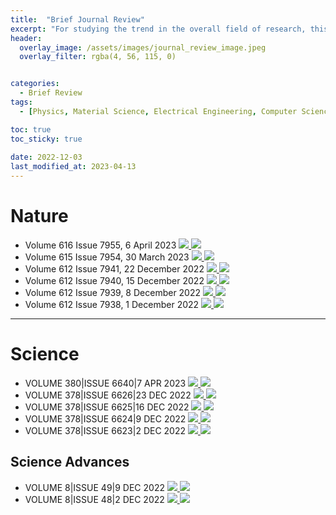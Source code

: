 ```yaml
---
title:  "Brief Journal Review"
excerpt: "For studying the trend in the overall field of research, this is the personal review after briefly studying the journal serires: Nature & Science"
header:
  overlay_image: /assets/images/journal_review_image.jpeg
  overlay_filter: rgba(4, 56, 115, 0)


categories:
  - Brief Review
tags:
  - [Physics, Material Science, Electrical Engineering, Computer Science]

toc: true
toc_sticky: true
 
date: 2022-12-03
last_modified_at: 2023-04-13
---
```


# Nature
- Volume 616 Issue 7955, 6 April 2023 <a href="https://www.nature.com/nature/volumes/616/issues/7955"> <img src="https://img.shields.io/badge/Nature-Link-lightgrey"> </a> <a href="https://q-inho.github.io/brief%20review/Nature-volume-616-issue-7955/"> <img src="https://img.shields.io/badge/-Review%20Blog-181717?logo=GitHub"> </a>
- Volume 615 Issue 7954, 30 March 2023 <a href="https://www.nature.com/nature/volumes/615/issues/7954"> <img src="https://img.shields.io/badge/Nature-Link-lightgrey"> </a> <a href="https://q-inho.github.io/brief%20review/Nature-volume-615-issue-7954/"> <img src="https://img.shields.io/badge/-Review%20Blog-181717?logo=GitHub"> </a>
- Volume 612 Issue 7941, 22 December 2022 <a href="https://www.nature.com/nature/volumes/612/issues/7941"> <img src="https://img.shields.io/badge/Nature-Link-lightgrey"> </a>  <a href="https://q-inho.github.io/brief%20review/Nature-volume-612-issue-7941/"> <img src="https://img.shields.io/badge/-Review%20Blog-181717?logo=GitHub"> </a>
- Volume 612 Issue 7940, 15 December 2022 <a href="https://www.nature.com/nature/volumes/612/issues/7940"> <img src="https://img.shields.io/badge/Nature-Link-lightgrey"> </a>  <a href="https://q-inho.github.io/brief%20review/Nature-volume-612-issue-7940/"> <img src="https://img.shields.io/badge/-Review%20Blog-181717?logo=GitHub"> </a>
- Volume 612 Issue 7939, 8 December 2022 <a href="https://www.nature.com/nature/volumes/612/issues/7939"> <img src="https://img.shields.io/badge/Nature-Link-lightgrey"> </a>  <a href="https://q-inho.github.io/brief%20review/Nature-volume-612-issue-7939/"> <img src="https://img.shields.io/badge/-Review%20Blog-181717?logo=GitHub"> </a>
- Volume 612 Issue 7938, 1 December 2022 <a href="https://www.nature.com/nature/volumes/612/issues/7938"> <img src="https://img.shields.io/badge/Nature-Link-lightgrey"> </a>  <a href="https://q-inho.github.io/brief%20review/Nature-volume-612-issue-7938/"> <img src="https://img.shields.io/badge/-Review%20Blog-181717?logo=GitHub"> </a>

---

# Science
- VOLUME 380\|ISSUE 6640\|7 APR 2023 <a href="https://www.science.org/toc/science/380/6640"> <img src="https://img.shields.io/badge/Science-Link-lightgrey"> </a> <a href="https://q-inho.github.io/brief%20review/Science-volume-380-issue-6640/"> <img src="https://img.shields.io/badge/-Review%20Blog-181717?logo=GitHub"> </a>
- VOLUME 378\|ISSUE 6626\|23 DEC 2022 <a href="https://www.science.org/toc/science/378/6626"> <img src="https://img.shields.io/badge/Science-Link-lightgrey"> </a> <a href="https://q-inho.github.io/brief%20review/Science-volume-378-issue-6626/"> <img src="https://img.shields.io/badge/-Review%20Blog-181717?logo=GitHub"> </a>
- VOLUME 378\|ISSUE 6625\|16 DEC 2022 <a href="https://www.science.org/toc/science/378/6625"> <img src="https://img.shields.io/badge/Science-Link-lightgrey"> </a> <a href="https://q-inho.github.io/brief%20review/Science-volume-378-issue-6625/"> <img src="https://img.shields.io/badge/-Review%20Blog-181717?logo=GitHub"> </a>
- VOLUME 378\|ISSUE 6624\|9 DEC 2022 <a href="https://www.science.org/toc/science/378/6624"> <img src="https://img.shields.io/badge/Science-Link-lightgrey"> </a> <a href="https://q-inho.github.io/brief%20review/Science-volume-378-issue-6624/"> <img src="https://img.shields.io/badge/-Review%20Blog-181717?logo=GitHub"> </a>
- VOLUME 378\|ISSUE 6623\|2 DEC 2022 <a href="https://www.science.org/toc/science/378/6623"> <img src="https://img.shields.io/badge/Science-Link-lightgrey"> </a> <a href="https://q-inho.github.io/brief%20review/Science-volume-378-issue-6623/"> <img src="https://img.shields.io/badge/-Review%20Blog-181717?logo=GitHub"> </a>

## Science Advances
- VOLUME 8\|ISSUE 49\|9 DEC 2022 <a href="https://www.science.org/toc/sciadv/8/49"> <img src="https://img.shields.io/badge/Science%20Advances-Link-lightgrey"> </a> <a href="https://q-inho.github.io/brief%20review/Science-Advances-volume-8-issue-49/"> <img src="https://img.shields.io/badge/-Review%20Blog-181717?logo=GitHub"> </a>
- VOLUME 8\|ISSUE 48\|2 DEC 2022 <a href="https://www.science.org/toc/sciadv/8/48"> <img src="https://img.shields.io/badge/Science%20Advances-Link-lightgrey"> </a> <a href="https://q-inho.github.io/brief%20review/Science-Advances-volume-8-issue-48/"> <img src="https://img.shields.io/badge/-Review%20Blog-181717?logo=GitHub"> </a>
